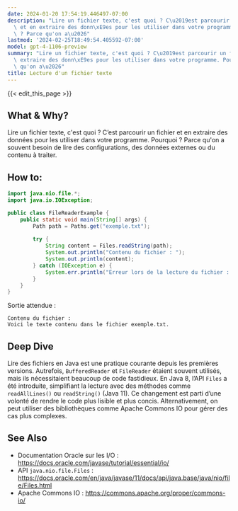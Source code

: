 ```yaml
---
date: 2024-01-20 17:54:19.446497-07:00
description: "Lire un fichier texte, c'est quoi ? C\u2019est parcourir un fichier\
  \ et en extraire des donn\xE9es pour les utiliser dans votre programme. Pourquoi\
  \ ? Parce qu'on a\u2026"
lastmod: '2024-02-25T18:49:54.405592-07:00'
model: gpt-4-1106-preview
summary: "Lire un fichier texte, c'est quoi ? C\u2019est parcourir un fichier et en\
  \ extraire des donn\xE9es pour les utiliser dans votre programme. Pourquoi ? Parce\
  \ qu'on a\u2026"
title: Lecture d'un fichier texte
---
```


{{< edit_this_page >}}

## What & Why?
Lire un fichier texte, c'est quoi ? C’est parcourir un fichier et en extraire des données pour les utiliser dans votre programme. Pourquoi ? Parce qu'on a souvent besoin de lire des configurations, des données externes ou du contenu à traiter.

## How to:
```Java
import java.nio.file.*;
import java.io.IOException;

public class FileReaderExample {
    public static void main(String[] args) {
        Path path = Paths.get("exemple.txt");
        
        try {
            String content = Files.readString(path);
            System.out.println("Contenu du fichier : ");
            System.out.println(content);
        } catch (IOException e) {
            System.err.println("Erreur lors de la lecture du fichier : " + e.getMessage());
        }
    }
}
```
Sortie attendue :
```
Contenu du fichier : 
Voici le texte contenu dans le fichier exemple.txt.
```

## Deep Dive
Lire des fichiers en Java est une pratique courante depuis les premières versions. Autrefois, `BufferedReader` et `FileReader` étaient souvent utilisés, mais ils nécessitaient beaucoup de code fastidieux. En Java 8, l’API `Files` a été introduite, simplifiant la lecture avec des méthodes comme `readAllLines()` ou `readString()` (Java 11). Ce changement est parti d’une volonté de rendre le code plus lisible et plus concis. Alternativement, on peut utiliser des bibliothèques comme Apache Commons IO pour gérer des cas plus complexes.

## See Also
- Documentation Oracle sur les I/O : https://docs.oracle.com/javase/tutorial/essential/io/
- API `java.nio.file.Files` : https://docs.oracle.com/en/java/javase/11/docs/api/java.base/java/nio/file/Files.html
- Apache Commons IO : https://commons.apache.org/proper/commons-io/
